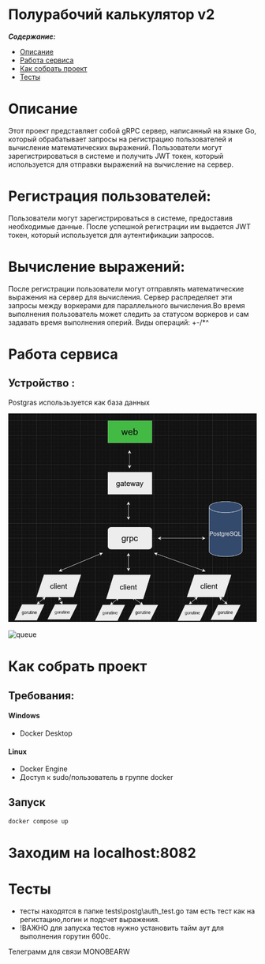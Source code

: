 Полурабочий калькулятор v2
==============



***Содержание:***
- [Описание](#Introduction)
- [Работа сервиса](#Preparing)
- [Как собрать проект](#assembly)
- [Тесты](#Test)



# Описание <a name="Introduction"></a>
Этот проект представляет собой gRPC сервер, написанный на языке Go, который обрабатывает запросы на регистрацию пользователей и вычисление математических выражений. Пользователи могут зарегистрироваться в системе и получить JWT токен, который используется для отправки выражений на вычисление на сервер.

# Регистрация пользователей: 
Пользователи могут зарегистрироваться в системе, предоставив необходимые данные. После успешной регистрации им выдается JWT токен, который используется для аутентификации запросов.
# Вычисление выражений:
После регистрации пользователи могут отправлять математические выражения на сервер для вычисления. Сервер распределяет эти запросы между воркерами для параллельного вычисления.Во время выполнения пользователь  может следить за статусом воркеров и сам задавать время выполнения оперий. Виды операций: +-/*^ 
# Работа сервиса<a name="Preparing"></a>
## Устройство : 
  Postgras использьзуется как база данных 
  

![struct](art/graph.jpg "Структура")

![queue](art/qu.jpg "очередь")



# Как собрать проект <a name="assembly"></a>

## Требования:
#### Windows
- Docker Desktop
#### Linux
- Docker Engine
- Доступ к sudo/пользователь в группе docker
## Запуск

```bash
docker compose up
```

# Заходим на  localhost:8082
  
 

# Тесты <a name="Test"></a> 
- тесты находятся в папке tests\postg\auth_test.go там есть тест как на регистацию,логин и подсчет выражения.
- !ВАЖНО для запуска тестов нужно установить тайм аут для выполнения горутин 600с.
 
Телеграмм для связи MONOBEARW

